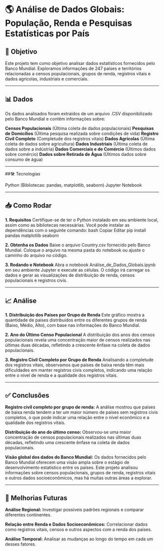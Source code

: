 # 🌎 Análise de Dados Globais: População, Renda e Pesquisas Estatísticas por País

## 🎯 Objetivo

Este projeto tem como objetivo analisar dados estatísticos fornecidos pelo Banco Mundial. Exploramos informações de 247 países e territórios relacionadas a censos populacionais, grupos de renda, registros vitais e dados agrícolas, industriais e comerciais.

---

## 📊 Dados

Os dados analisados foram extraídos de um arquivo .CSV disponibilizado pelo Banco Mundial e contêm informações sobre:

**Censos Populacionais** (Última coleta de dados populacionais)
**Pesquisas de Domicílios** (Última pesquisa realizada sobre condições de vida)
**Registro Civil Completo** (Completude dos registros vitais)
**Dados Agrícolas** (Última coleta de dados sobre agricultura)
**Dados Industriais** (Última coleta de dados sobre a indústria)
**Dados Comerciais e de Comércio** (Últimos dados sobre comércio)
**Dados sobre Retirada de Água** (Últimos dados sobre consumo de água)

---

##🛠️ Tecnologias

Python (Bibliotecas: pandas, matplotlib, seaborn)
Jupyter Notebook

---

## 📥 Como Rodar

**1. Requisitos**
Certifique-se de ter o Python instalado em seu ambiente local, assim como as bibliotecas necessárias. Você pode instalar as dependências com o seguinte comando:
bash
Copiar
Editar
pip install pandas matplotlib seaborn

**2. Obtenha os Dados**
Baixe o arquivo Country.csv fornecido pelo Banco Mundial. Coloque o arquivo na mesma pasta do notebook ou ajuste o caminho do arquivo no código.

**3. Rodando o Notebook**
Abra o notebook Análise_de_Dados_Globais.ipynb em seu ambiente Jupyter e execute as células. O código irá carregar os dados e gerar as visualizações de distribuição de renda, censos populacionais e registros civis.

---

## 📈 Análise

**1. Distribuição dos Países por Grupo de Renda**
Este gráfico mostra a quantidade de países distribuídos entre os diferentes grupos de renda (Baixo, Médio, Alto), com base nas informações do Banco Mundial.

**2. Ano do Último Censo Populacional**
A distribuição dos anos dos censos populacionais revela uma concentração maior de censos realizados nas últimas duas décadas, refletindo a crescente ênfase na coleta de dados populacionais.

**3. Registro Civil Completo por Grupo de Renda**
Analisando a completude dos registros vitais, observamos que países de baixa renda têm mais dificuldades em manter registros civis completos, indicando uma relação entre o nível de renda e a qualidade dos registros vitais.

---

## ✅ Conclusões

**Registro civil completo por grupo de renda:** A análise mostrou que países de baixa renda tendem a ter um maior número de países sem registros civis completos, o que pode indicar uma relação entre o nível econômico e a qualidade dos registros vitais.

**Distribuição do ano do último censo:** Observou-se uma maior concentração de censos populacionais realizados nas últimas duas décadas, refletindo uma crescente ênfase na coleta de dados populacionais.

**Visão global dos dados do Banco Mundial:** Os dados fornecidos pelo Banco Mundial oferecem uma visão ampla sobre o estágio de desenvolvimento estatístico entre os países. Este projeto analisou informações sobre censos populacionais, grupos de renda, registros vitais e outros dados socioeconômicos, mas há muitas outras áreas a explorar.

---

## 📌 Melhorias Futuras

**Análise Regional:** Investigar possíveis padrões regionais e comparar diferentes continentes.

**Relação entre Renda e Dados Socioeconômicos:** Correlacionar dados como registros vitais, censos e outros aspectos com a renda dos países.

**Análise Temporal:** Analisar as mudanças ao longo do tempo em cada um desses fatores.
